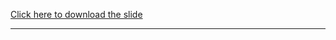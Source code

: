 [Click here to download the slide](https://docs.google.com/presentation/d/1gbeR2JHlEH1g2ir-c1SGWRwy2mq1-iaaEpfjMUxuz5w/edit?usp=sharing)


--------------------------------------------------------------------------------------------------------------------------------------------
